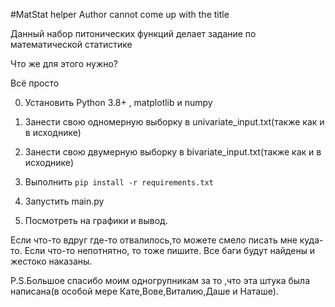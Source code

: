 #MatStat helper
                            Author cannot come up with the title

Данный набор питонических функций делает задание по математической статистике

Что же для этого нужно?

Всё просто

0. Установить Python 3.8+ , matplotlib и numpy

1. Занести свою одномерную выборку в univariate_input.txt(также как и в исходнике)

2. Занести свою двумерную выборку в bivariate_input.txt(также как и в исходнике)

3. Выполнить ```pip install -r requirements.txt```

4. Запустить main.py

5. Посмотреть на графики и вывод.

Если что-то вдруг где-то отвалилось,то можете смело писать мне куда-то.
Если что-то непотнятно, то тоже пишите.
Все баги будут найдены и жестоко наказаны.

P.S.Большое спасибо моим одногрупникам за то ,что эта штука была написана(в особой мере Кате,Вове,Виталию,Даше и Наташе).
